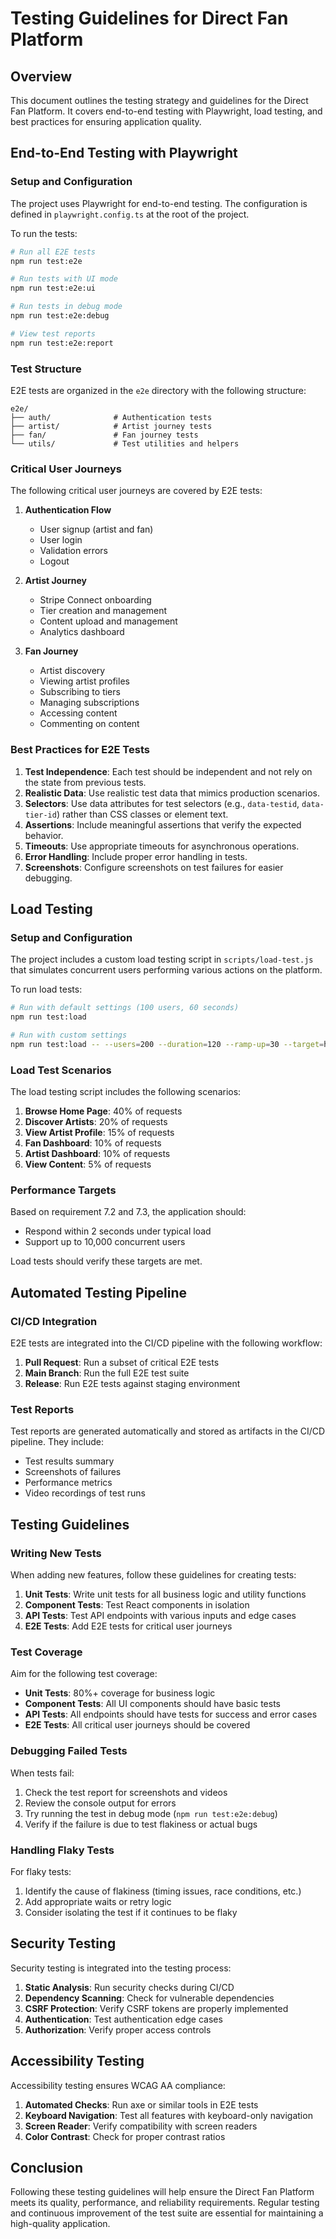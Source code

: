 # Testing Guidelines for Direct Fan Platform

## Overview

This document outlines the testing strategy and guidelines for the Direct Fan Platform. It covers end-to-end testing with Playwright, load testing, and best practices for ensuring application quality.

## End-to-End Testing with Playwright

### Setup and Configuration

The project uses Playwright for end-to-end testing. The configuration is defined in `playwright.config.ts` at the root of the project.

To run the tests:

```bash
# Run all E2E tests
npm run test:e2e

# Run tests with UI mode
npm run test:e2e:ui

# Run tests in debug mode
npm run test:e2e:debug

# View test reports
npm run test:e2e:report
```

### Test Structure

E2E tests are organized in the `e2e` directory with the following structure:

```
e2e/
├── auth/              # Authentication tests
├── artist/            # Artist journey tests
├── fan/               # Fan journey tests
└── utils/             # Test utilities and helpers
```

### Critical User Journeys

The following critical user journeys are covered by E2E tests:

1. **Authentication Flow**
   - User signup (artist and fan)
   - User login
   - Validation errors
   - Logout

2. **Artist Journey**
   - Stripe Connect onboarding
   - Tier creation and management
   - Content upload and management
   - Analytics dashboard

3. **Fan Journey**
   - Artist discovery
   - Viewing artist profiles
   - Subscribing to tiers
   - Managing subscriptions
   - Accessing content
   - Commenting on content

### Best Practices for E2E Tests

1. **Test Independence**: Each test should be independent and not rely on the state from previous tests.
2. **Realistic Data**: Use realistic test data that mimics production scenarios.
3. **Selectors**: Use data attributes for test selectors (e.g., `data-testid`, `data-tier-id`) rather than CSS classes or element text.
4. **Assertions**: Include meaningful assertions that verify the expected behavior.
5. **Timeouts**: Use appropriate timeouts for asynchronous operations.
6. **Error Handling**: Include proper error handling in tests.
7. **Screenshots**: Configure screenshots on test failures for easier debugging.

## Load Testing

### Setup and Configuration

The project includes a custom load testing script in `scripts/load-test.js` that simulates concurrent users performing various actions on the platform.

To run load tests:

```bash
# Run with default settings (100 users, 60 seconds)
npm run test:load

# Run with custom settings
npm run test:load -- --users=200 --duration=120 --ramp-up=30 --target=https://staging.example.com
```

### Load Test Scenarios

The load testing script includes the following scenarios:

1. **Browse Home Page**: 40% of requests
2. **Discover Artists**: 20% of requests
3. **View Artist Profile**: 15% of requests
4. **Fan Dashboard**: 10% of requests
5. **Artist Dashboard**: 10% of requests
6. **View Content**: 5% of requests

### Performance Targets

Based on requirement 7.2 and 7.3, the application should:

- Respond within 2 seconds under typical load
- Support up to 10,000 concurrent users

Load tests should verify these targets are met.

## Automated Testing Pipeline

### CI/CD Integration

E2E tests are integrated into the CI/CD pipeline with the following workflow:

1. **Pull Request**: Run a subset of critical E2E tests
2. **Main Branch**: Run the full E2E test suite
3. **Release**: Run E2E tests against staging environment

### Test Reports

Test reports are generated automatically and stored as artifacts in the CI/CD pipeline. They include:

- Test results summary
- Screenshots of failures
- Performance metrics
- Video recordings of test runs

## Testing Guidelines

### Writing New Tests

When adding new features, follow these guidelines for creating tests:

1. **Unit Tests**: Write unit tests for all business logic and utility functions
2. **Component Tests**: Test React components in isolation
3. **API Tests**: Test API endpoints with various inputs and edge cases
4. **E2E Tests**: Add E2E tests for critical user journeys

### Test Coverage

Aim for the following test coverage:

- **Unit Tests**: 80%+ coverage for business logic
- **Component Tests**: All UI components should have basic tests
- **API Tests**: All endpoints should have tests for success and error cases
- **E2E Tests**: All critical user journeys should be covered

### Debugging Failed Tests

When tests fail:

1. Check the test report for screenshots and videos
2. Review the console output for errors
3. Try running the test in debug mode (`npm run test:e2e:debug`)
4. Verify if the failure is due to test flakiness or actual bugs

### Handling Flaky Tests

For flaky tests:

1. Identify the cause of flakiness (timing issues, race conditions, etc.)
2. Add appropriate waits or retry logic
3. Consider isolating the test if it continues to be flaky

## Security Testing

Security testing is integrated into the testing process:

1. **Static Analysis**: Run security checks during CI/CD
2. **Dependency Scanning**: Check for vulnerable dependencies
3. **CSRF Protection**: Verify CSRF tokens are properly implemented
4. **Authentication**: Test authentication edge cases
5. **Authorization**: Verify proper access controls

## Accessibility Testing

Accessibility testing ensures WCAG AA compliance:

1. **Automated Checks**: Run axe or similar tools in E2E tests
2. **Keyboard Navigation**: Test all features with keyboard-only navigation
3. **Screen Reader**: Verify compatibility with screen readers
4. **Color Contrast**: Check for proper contrast ratios

## Conclusion

Following these testing guidelines will help ensure the Direct Fan Platform meets its quality, performance, and reliability requirements. Regular testing and continuous improvement of the test suite are essential for maintaining a high-quality application.